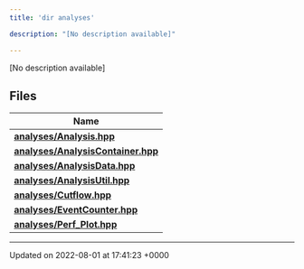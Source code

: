 ```yaml
---
title: 'dir analyses'

description: "[No description available]"

---
```







[No description available]

## Files

| Name           |
| -------------- |
| **[analyses/Analysis.hpp](/documentation/code/gambit_sphinx/files/analysis_8hpp/#file-analysis.hpp)**  |
| **[analyses/AnalysisContainer.hpp](/documentation/code/gambit_sphinx/files/analysiscontainer_8hpp/#file-analysiscontainer.hpp)**  |
| **[analyses/AnalysisData.hpp](/documentation/code/gambit_sphinx/files/analysisdata_8hpp/#file-analysisdata.hpp)**  |
| **[analyses/AnalysisUtil.hpp](/documentation/code/gambit_sphinx/files/analysisutil_8hpp/#file-analysisutil.hpp)**  |
| **[analyses/Cutflow.hpp](/documentation/code/gambit_sphinx/files/cutflow_8hpp/#file-cutflow.hpp)**  |
| **[analyses/EventCounter.hpp](/documentation/code/gambit_sphinx/files/eventcounter_8hpp/#file-eventcounter.hpp)**  |
| **[analyses/Perf_Plot.hpp](/documentation/code/gambit_sphinx/files/perf__plot_8hpp/#file-perf-plot.hpp)**  |






-------------------------------

Updated on 2022-08-01 at 17:41:23 +0000
